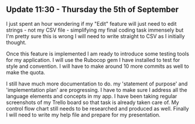

##                       Update 11:30 - Thursday the 5th of September 

I just spent an hour wondering if my "Edit" feature will just need to edit strings - not my CSV file - simplifying my final coding task immensely but I'm pretty sure this is wrong I will need to write straight to CSV as I initially thought. 
 
Once this feature is implemented I am ready to introduce some testing tools for my application. I will use the Rubocop gem I have installed to test for style and convention. I will have to make around 10 more commits as well to make the quota.
 
I still have much more documentation to do. my 'statement of purpose' and 'implementation plan' are progressing. I have to make sure I address all the language elements and concepts in my app.
I have been taking regular screenshots of my Trello board so that task is already taken care of. My control flow chart still needs to be researched and produced as well. Finally I will need to write my help file and prepare for my presentation.

